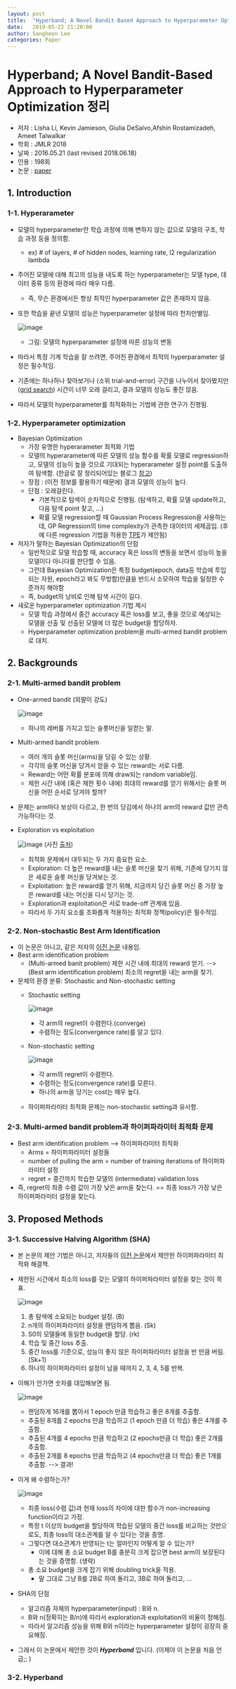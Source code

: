 ```yaml
---
layout: post
title:  "Hyperband; A Novel Bandit-Based Approach to Hyperparameter Optimization 정리"
date:   2019-05-22 21:20:00
author: Sangheon Lee
categories: Paper
---
```


# Hyperband; A Novel Bandit-Based Approach to Hyperparameter Optimization 정리
- 저자 : Lisha Li, Kevin Jamieson, Giulia DeSalvo,Afshin Rostamizadeh, Ameet Talwalkar
- 학회 : JMLR 2018
- 날짜 : 2016.05.21 (last revised 2018.06.18)
- 인용 : 198회
- 논문 : [paper](https://arxiv.org/pdf/1603.06560.pdf)

## 1. Introduction
### 1-1. Hyperarameter
- 모델의 hyperparameter란 학습 과정에 의해 변하지 않는 값으로 모델의 구조, 학습 과정 등을 정의함.
  - ex) # of layers, # of hidden nodes, learning rate, l2 regularization lambda
- 주어진 모델에 대해 최고의 성능을 내도록 하는 hyperparameter는 모델 type, 데이터 종류 등의 환경에 따라 매우 다름.
  - 즉, 무슨 환경에서든 항상 최적인 hyperparameter 값은 존재하지 않음.
- 또한 학습을 끝낸 모델의 성능은 hyperparameter 설정에 따라 천차만별임.

  ![image](https://user-images.githubusercontent.com/26705935/58179450-2fa0d280-7ce3-11e9-8fb1-caf5e08b802c.png)

  - 그림: 모델의 hyperparameter 설정에 따른 성능의 변동

- 따라서 특정 기계 학습을 잘 쓰려면, 주어진 환경에서 최적의 hyperparameter 설정은 필수적임.
- 기존에는 하나하나 찾아보거나 (소위 trial-and-error) 구간을 나누어서 찾아봤지만 ([grid search](https://towardsdatascience.com/grid-search-for-model-tuning-3319b259367e)) 시간이 너무 오래 걸리고, 결과 모델의 성능도 좋진 않음.
- 따라서 모델의 hyperparameter를 최적화하는 기법에 관한 연구가 진행됨.

### 1-2. Hyperparameter optimization
- Bayesian Optimization
  - 가장 유명한 hyperarameter 최적화 기법
  - 모델의 hyperarameter에 따른 모델의 성능 함수를 확률 모델로 regression하고, 모델의 성능이 높을 것으로 기대되는 hyperarameter 설정 point를 도출하여 탐색함. (한글로 잘 정리되어있는 블로그 [참고](http://research.sualab.com/introduction/practice/2019/02/19/bayesian-optimization-overview-1.html))
  - 장점 : (이전 정보를 활용하기 때문에) 결과 모델의 성능이 높다.
  - 단점 : 오래걸린다.
    - 기본적으로 탐색이 순차적으로 진행됨. (탐색하고, 확률 모델 update하고, 다음 탐색 point 찾고, ...)
    - 확률 모델 regression할 때 Gaussian Process Regression을 사용하는데, GP Regression의 time complexity가 관측한 데이터의 세제곱임. (후에 다른 regression 기법을 적용한 [TPE](https://papers.nips.cc/paper/4443-algorithms-for-hyper-parameter-optimization.pdf)가 제안됨)
- 저자가 말하는 Bayesian Optimization의 단점
  - 일반적으로 모델 학습할 때, accuracy 혹은 loss의 변동을 보면서 성능이 높을 모델이다 아니다를 판단할 수 있음.
  - 그런데 Bayesian Optimization은 특정 budget(epoch, data등 학습에 투입되는 자원, epoch라고 봐도 무방함)만큼을 반드시 소모하여 학습을 일정한 수준까지 해야함
  - 즉, budget의 낭비로 인해 탐색 시간이 길다.
- 새로운 hyperparameter optimization 기법 제시
  - 모델 학습 과정에서 중간 accuracy 혹은 loss를 보고, 좋을 것으로 예상되는 모델을 선출 및 선출된 모델에 더 많은 budget을 할당하자.
  - Hyperparameter optimization problem을 multi-armed bandit problem로 대치.

## 2. Backgrounds
### 2-1. Multi-armed bandit problem
- One-armed bandit (외팔이 강도)

  ![image](https://user-images.githubusercontent.com/26705935/58404464-211a3880-80a0-11e9-8c1c-0d593fb5cf57.png)

  - 하나의 레버를 가지고 있는 슬롯머신을 일컫는 말.
- Multi-armed bandit problem
  - 여러 개의 슬롯 머신(arms)을 당길 수 있는 상황.
  - 각각의 슬롯 머신을 당겨서 얻을 수 있는 reward는 서로 다름.
  - Reward는 어떤 확률 분포에 의해 draw되는 random variable임.
  - 제한 시간 내에 (혹은 제한 횟수 내에) 최대의 reward를 얻기 위해서는 슬롯 머신을 어떤 순서로 당겨야 할까?
- 문제는 arm마다 보상이 다르고, 한 번의 당김에서 하나의 arm의 reward 값만 관측 가능하다는 것.
- Exploration vs exploitation

  ![image](https://user-images.githubusercontent.com/26705935/58408165-38f5ba80-80a8-11e9-95db-efb6bb385e7f.png) (사진 [출처](https://medium.com/user-experience-ux-experts/you-probably-dont-know-how-to-really-create-great-experiences-e991fbc56767))

  - 최적화 문제에서 대두되는 두 가지 중요한 요소.
  - Exploration: 더 높은 reward를 내는 슬롯 머신을 찾기 위해, 기존에 당기지 않은 새로운 슬롯 머신을 당겨보는 것.
  - Exploitation: 높은 reward를 얻기 위해, 지금까지 당긴 슬롯 머신 중 가장 높은 reward를 내는 머신을 다시 당기는 것.
  - Exploration과 exploitation은 서로 trade-off 관계에 있음.
  - 따라서 두 가지 요소를 조화롭게 적용하는 최적화 정책(policy)은 필수적임.

### 2-2. Non-stochastic Best Arm Identification
- 이 논문은 아니고, 같은 저자의 [이전 논문](https://arxiv.org/pdf/1502.07943.pdf) 내용임.
- Best arm identification problem
  - (Multi-armed banit problem) 제한 시간 내에 최대의 reward 얻기.
  --> (Best arm identification problem) 최소의 regret을 내는 arm을 찾기.
- 문제의 환경 분류: Stochastic and Non-stochastic setting
  - Stochastic setting

    ![image](https://user-images.githubusercontent.com/26705935/58405341-2d06fa00-80a2-11e9-9d43-47fc93dfa9f8.png)

    - 각 arm의 regret이 수렴한다.(converge)
    - 수렴하는 정도(convergence rate)를 알고 있다.

  - Non-stochastic setting

    ![image](https://user-images.githubusercontent.com/26705935/58405393-46a84180-80a2-11e9-9039-fd75a150dcbf.png)

    - 각 arm의 regret이 수렴한다.
    - 수렴하는 정도(convergence rate)를 모른다.
    - 하나의 arm을 당기는 cost는 매우 높다.
  - 하이퍼파라미터 최적화 문제는 non-stochastic setting과 유사함.

### 2-3. Multi-armed bandit problem과 하이퍼파라미터 최적화 문제
- Best arm identification problem --> 하이퍼파라미터 최적화
  - Arms = 하이퍼파라미터 설정들
  - number of pulling the arm = number of training iterations of 하이퍼파라미터 설정
  - regret = 중간까지 학습한 모델의 (intermediate) validation loss
- 즉, regret의 최종 수렴 값이 가장 낮은 arm을 찾는다. == 최종 loss가 가장 낮은 하이퍼파라미터 설정을 찾는다.

## 3. Proposed Methods
### 3-1. Successive Halving Algorithm (SHA)
- 본 논문의 제안 기법은 아니고, 저자들의 [이전 논문](https://arxiv.org/pdf/1502.07943.pdf)에서 제안한 하이퍼파라미터 최적화 해결책.
- 제한된 시간에서 최소의 loss를 갖는 모델의 하이퍼파라미터 설정을 찾는 것이 목표.

  ![image](https://user-images.githubusercontent.com/26705935/58406124-e0242300-80a3-11e9-91ab-0033790cb037.png)

  1. 총 탐색에 소요되는 budget 설정. (B)
  2. n개의 하이퍼파라미터 설정을 랜덤하게 뽑음. (Sk)
  3. S0의 모델들에 동일한 budget을 할당. (rk)
  4. 학습 및 중간 loss 추출.
  5. 중간 loss를 기준으로, 성능이 좋지 않은 하이퍼파라미터 설정을 반 만큼 버림. (Sk+1)
  6. 하나의 하이퍼파라미터 설정이 남을 때까지 2, 3, 4, 5를 반복.

- 이해가 안가면 숫자를 대입해보면 됨.

  ![image](https://user-images.githubusercontent.com/26705935/58406834-73118d00-80a5-11e9-86e9-3a9dbf4213ae.png)

  - 랜덤하게 16개를 뽑아서 1 epoch 만큼 학습하고 좋은 8개를 추출함.
  - 추출된 8개를 2 epochs 만큼 학습하고 (1 epoch 만큼 더 학습) 좋은 4개를 추출함.
  - 추출된 4개를 4 epochs 만큼 학습하고 (2 epochs만큼 더 학습) 좋은 2개를 추출함.
  - 추출된 2개를 8 epochs 만큼 학습하고 (4 epochs만큼 더 학습) 좋은 1개를 추출함. --> 결과!

- 이게 왜 수렴하는가?

  ![image](https://user-images.githubusercontent.com/26705935/58407899-ac4afc80-80a7-11e9-9001-545d74d87457.png)

  - 최종 loss(수렴 값)과 현재 loss의 차이에 대한 함수가 non-increasing function이라고 가정.
  - 특정 t 이상의 budget을 할당하여 학습된 모델의 중간 loss를 비교하는 것만으로도, 최종 loss의 대소관계를 알 수 있다는 것을 증명.
  - 그렇다면 대소관계가 반영되는 t는 얼마인지 어떻게 알 수 있는가?
    - 이에 대해 총 소요 budget B를 충분히 크게 잡으면 best arm이 보장된다는 것을 증명함. (생략)
  - 총 소요 budget을 크게 잡기 위해 doubling trick을 적용.
    - 말 그대로 그냥 B를 2B로 하여 돌리고, 3B로 하여 돌리고, ...

- SHA의 단점
  - 알고리즘 자체의 hyperparameter(input) : B와 n.
  - B와 n(정확히는 B/n)에 따라서 exploration과 exploitation의 비율이 정해짐.
  - 따라서 알고리즘 성능을 위해 B와 n이라는 hyperparameter 설정이 굉장히 중요해짐.

- 그래서 이 논문에서 제안한 것이 ***Hyperband*** 입니다. (이제야 이 논문을 처음 언급;; )

### 3-2. Hyperband
